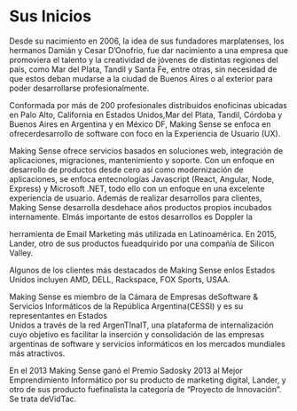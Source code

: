 # Sus Inicios

Desde su nacimiento en 2006, la idea de sus fundadores marplatenses, los hermanos Damián y Cesar D’Onofrio, fue dar nacimiento a una empresa que promoviera el talento y la creatividad de jóvenes de distintas regiones del país, como Mar del Plata, Tandil y Santa Fe, entre otras, sin necesidad de que estos deban mudarse a la ciudad de Buenos Aires o al exterior para poder desarrollarse profesionalmente.

Conformada por más de 200 profesionales distribuidos enoficinas ubicadas en Palo Alto, California en Estados Unidos,Mar del Plata, Tandil, Córdoba y Buenos Aires en Argentina y en México DF, Making Sense se enfoca en ofrecerdesarrollo de software con foco en la Experiencia de Usuario \(UX\).

Making Sense ofrece servicios basados en soluciones web, integración de aplicaciones, migraciones, mantenimiento y soporte. Con un enfoque en desarrollo de productos desde cero así como modernización de aplicaciones, se enfoca entecnologías Javascript \(React, Angular, Node, Express\) y Microsoft .NET, todo ello con un enfoque en una excelente experiencia de usuario. Además de realizar desarrollos para clientes, Making Sense desarrolla desdehace años productos propios incubados internamente. Elmás importante de estos desarrollos es Doppler la

herramienta de Email Marketing más utilizada en Latinoamérica. En 2015, Lander, otro de sus productos fueadquirido por una compañía de Silicon Valley.

Algunos de los clientes más destacados de Making Sense enlos Estados Unidos incluyen AMD, DELL, Rackspace, FOX Sports, USAA.

Making Sense es miembro de la Cámara de Empresas deSoftware & Servicios Informáticos de la República Argentina\(CESSI\) y es su representantes en Estados  
Unidos a través de la red ArgenTInaIT, una plataforma de internalización cuyo objetivo es facilitar la inserción y consolidación de las empresas argentinas de software y servicios informáticos en los mercados mundiales más atractivos.

En el 2013 Making Sense ganó el Premio Sadosky 2013 al Mejor Emprendimiento Informático por su producto de marketing digital, Lander, y otro de sus producto fuefinalista la categoría de “Proyecto de Innovación”. Se trata deVidTac.

